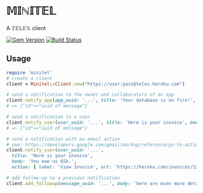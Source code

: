 # 𝕄𝕀ℕ𝕀𝕋𝔼𝕃
A 𝕋𝔼𝕃𝔼𝕏 client

[![Gem Version](https://badge.fury.io/rb/minitel.svg)](http://badge.fury.io/rb/minitel)
[![Build Status](https://travis-ci.org/heroku/minitel.svg?branch=master)](https://travis-ci.org/heroku/minitel)

## Usage

``` ruby
require 'minitel'
# create a client
client = Minitel::Client.new("https://user:pass@telex.heroku.com")

# send a notification to the owner and collaborators of an app
client.notify_app(app_uuid: '...', title: 'Your database is on fire!', body: 'Sorry.')
# => {"id"=>"uuid of message"}

# send a notification to a user
client.notify_user(user_uuid: '...', title: 'Here is your invoice', body: 'You owe us 65k.')
# => {"id"=>"uuid of message"}

# send a notification with an email action
# see: https://developers.google.com/gmail/markup/reference/go-to-action
client.notify_user(user_uuid: '...',
  title: 'Here is your invoice',
  body: 'You owe us 65k.',
  action: { label: 'View Invoice', url: 'https://heroku.com/invoices/12345-12-98765'})

# add follow-up to a previous notification
client.add_followup(message_uuid: '...', body: 'here are even more details')
```
